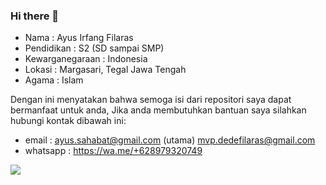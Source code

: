 ### Hi there 👋

<!--p>
    <img src="https://komarev.com/ghpvc/?username=wadahkode&label=Profile%20views&color=0e75b6&style=flat"/>
</p-->

- Nama            : Ayus Irfang Filaras
- Pendidikan      : S2 (SD sampai SMP)
- Kewarganegaraan : Indonesia
- Lokasi          : Margasari, Tegal Jawa Tengah
- Agama           : Islam

Dengan ini menyatakan bahwa semoga isi dari repositori saya dapat bermanfaat untuk anda,
Jika anda membutuhkan bantuan saya silahkan hubungi kontak dibawah ini:

- email    : ayus.sahabat@gmail.com (utama)
             mvp.dedefilaras@gmail.com
- whatsapp : https://wa.me/+628979320749

<!--
**wadahkode/wadahkode** is a ✨ _special_ ✨ repository because its `README.md` (this file) appears on your GitHub profile.

Here are some ideas to get you started:

- 🔭 I’m currently working on ...
- 🌱 I’m currently learning ...
- 👯 I’m looking to collaborate on ...
- 🤔 I’m looking for help with ...
- 💬 Ask me about ...
- 📫 How to reach me: ...
- 😄 Pronouns: ...
- ⚡ Fun fact: ...
-->
<p>
    <img align="center" src="https://github-readme-stats.vercel.app/api/top-langs?username=wadahkode&show_icons=true&locale=en&layout=compact "/>
</p>
